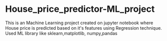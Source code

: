 # House_price_predictor-ML_project
This is  an Machine Learning project created on jupyter notebook where House price is predicted based on it's features using Regression technique. Used  ML library like sklearn,matplotlib, numpy,pandas

